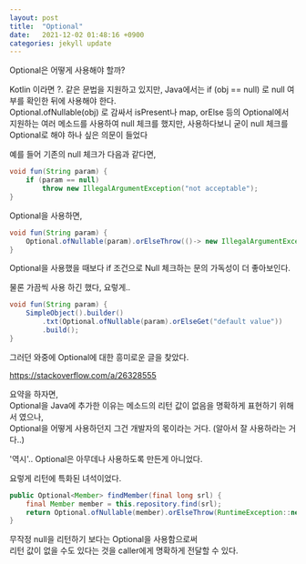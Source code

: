 ```yaml
---
layout: post
title:  "Optional"
date:   2021-12-02 01:48:16 +0900
categories: jekyll update
---
```


Optional은 어떻게 사용해야 할까?

Kotlin 이라면 ?. 같은 문법을 지원하고 있지만, Java에서는 if (obj == null) 로 null 여부를 확인한 뒤에 사용해야 한다.  
Optional.ofNullable(obj) 로 감싸서 isPresent나 map, orElse 등의 Optional에서 지원하는
여러 메소드를 사용하여 null 체크를 했지만, 사용하다보니 굳이 null 체크를 Optional로 해야 하나 싶은 의문이 들었다

예를 들어 기존의 null 체크가 다음과 같다면,

```java
void fun(String param) {
    if (param == null)
        throw new IllegalArgumentException("not acceptable");
}
```
Optional을 사용하면,
```java
void fun(String param) {
    Optional.ofNullable(param).orElseThrow(()-> new IllegalArgumentException("not acceptable"));
}
```

Optional을 사용했을 때보다 if 조건으로 Null 체크하는 문의 가독성이 더 좋아보인다.

물론 가끔씩 사용 하긴 했다, 요렇게..
```java
void fun(String param) {
    SimpleObject().builder()
        .txt(Optional.ofNullable(param).orElseGet("default value"))
        .build();
}
```

그러던 와중에 Optional에 대한 흥미로운 글을 찾았다.

https://stackoverflow.com/a/26328555

요약을 하자면,  
Optional을 Java에 추가한 이유는 메소드의 리턴 값이 없음을 명확하게 표현하기 위해서 였으나,  
Optional을 어떻게 사용하던지 그건 개발자의 몫이라는 거다.
(알아서 잘 사용하라는 거다..)

'역시'.. Optional은 아무데나 사용하도록 만든게 아니었다.

요렇게 리턴에 특화된 녀석이었다.
```java
public Optional<Member> findMember(final long srl) {
    final Member member = this.repository.find(srl);
    return Optional.ofNullable(member).orElseThrow(RuntimeException::new);
}
```

무작정 null을 리턴하기 보다는 Optional을 사용함으로써  
리턴 값이 없을 수도 있다는 것을 caller에게 명확하게 전달할 수 있다.

